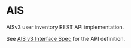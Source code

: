 # AIS
AISv3 user inventory REST API implementation.

See [AIS v3 Interface Spec](http://wiki.secondlife.com/wiki/Linden_Lab_Official:Inventory_API_v3) for the API definition.
